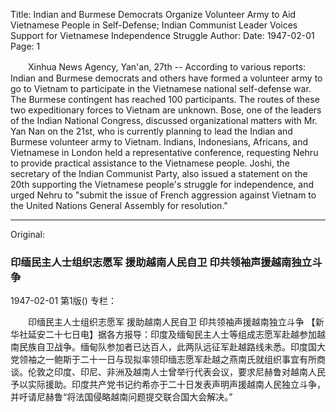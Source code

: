 Title: Indian and Burmese Democrats Organize Volunteer Army to Aid Vietnamese People in Self-Defense; Indian Communist Leader Voices Support for Vietnamese Independence Struggle
Author:
Date: 1947-02-01
Page: 1

　　Xinhua News Agency, Yan'an, 27th -- According to various reports: Indian and Burmese democrats and others have formed a volunteer army to go to Vietnam to participate in the Vietnamese national self-defense war. The Burmese contingent has reached 100 participants. The routes of these two expeditionary forces to Vietnam are unknown. Bose, one of the leaders of the Indian National Congress, discussed organizational matters with Mr. Yan Nan on the 21st, who is currently planning to lead the Indian and Burmese volunteer army to Vietnam. Indians, Indonesians, Africans, and Vietnamese in London held a representative conference, requesting Nehru to provide practical assistance to the Vietnamese people. Joshi, the secretary of the Indian Communist Party, also issued a statement on the 20th supporting the Vietnamese people's struggle for independence, and urged Nehru to "submit the issue of French aggression against Vietnam to the United Nations General Assembly for resolution."



<hr /> 

Original: 


### 印缅民主人士组织志愿军  援助越南人民自卫  印共领袖声援越南独立斗争

1947-02-01
第1版()
专栏：

　　印缅民主人士组织志愿军
    援助越南人民自卫
    印共领袖声援越南独立斗争
    【新华社延安二十七日电】据各方报导：印度及缅甸民主人士等组成志愿军赴越参加越南民族自卫战争。缅甸队参加者已达百人，此两队远征军赴越路线未悉。印度国大党领袖之一鲍斯于二十一日与现拟率领印缅志愿军赴越之燕南氏就组织事宜有所商谈。伦敦之印度、印尼、非洲及越南人士曾举行代表会议，要求尼赫鲁对越南人民予以实际援助。印度共产党书记约希亦于二十日发表声明声援越南人民独立斗争，并吁请尼赫鲁“将法国侵略越南问题提交联合国大会解决。”
